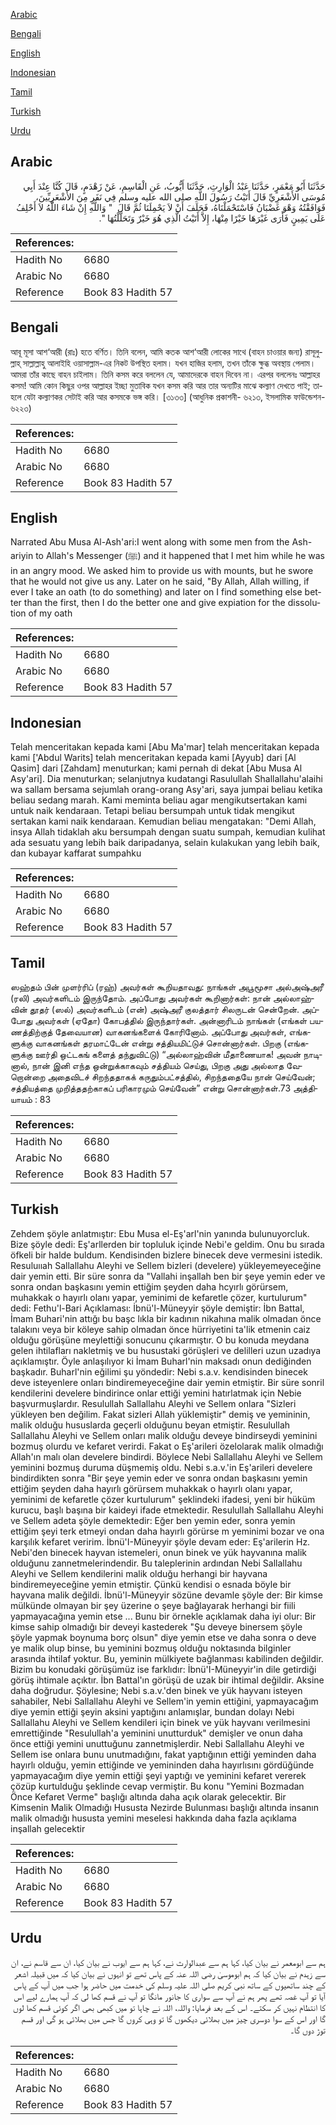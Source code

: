 [Arabic](#arabic)

[Bengali](#bengali)

[English](#english)

[Indonesian](#indonesian)

[Tamil](#tamil)

[Turkish](#turkish)

[Urdu](#urdu)

## Arabic


<div dir="rtl" lang="ar" style={{fontSize:'larger',backgroundColor:'#f8f9fa',padding:20}}>
حَدَّثَنَا أَبُو مَعْمَرٍ، حَدَّثَنَا عَبْدُ الْوَارِثِ، حَدَّثَنَا أَيُّوبُ، عَنِ الْقَاسِمِ، عَنْ زَهْدَمٍ، قَالَ كُنَّا عِنْدَ أَبِي مُوسَى الأَشْعَرِيِّ قَالَ أَتَيْتُ رَسُولَ اللَّهِ صلى الله عليه وسلم فِي نَفَرٍ مِنَ الأَشْعَرِيِّينَ، فَوَافَقْتُهُ وَهْوَ غَضْبَانُ فَاسْتَحْمَلْنَاهُ، فَحَلَفَ أَنْ لاَ يَحْمِلَنَا ثُمَّ قَالَ ‏ "‏ وَاللَّهِ إِنْ شَاءَ اللَّهُ لاَ أَحْلِفُ عَلَى يَمِينٍ فَأَرَى غَيْرَهَا خَيْرًا مِنْهَا، إِلاَّ أَتَيْتُ الَّذِي هُوَ خَيْرٌ وَتَحَلَّلْتُهَا ‏"‏‏.‏
</div>
<div style={{backgroundColor:'#f8f9fa',padding:20, marginBottom: 10}}><table> <thead> <tr> <th>References:</th> <th></th> </tr> </thead> <tbody><tr><td>Hadith No</td><td>6680</td></tr><tr><td>Arabic No</td><td>6680</td></tr><tr><td>Reference</td><td>Book 83 Hadith 57</td></tr></tbody></table></div>

## Bengali


<div dir="ltr" lang="bn" style={{fontSize:'larger',backgroundColor:'#f8f9fa',padding:20}}>
আবূ মূসা আশ‘আরী (রাঃ) হতে বর্ণিত। তিনি বলেন, আমি কতক আশ‘আরী লোকের সাথে (বাহন চাওয়ার জন্য) রাসূলুল্লাহ্ সাল্লাল্লাহু আলাইহি ওয়াসাল্লাম-এর নিকট উপস্থিত হলাম। যখন হাজির হলাম, তখন তাঁকে ক্ষুব্ধ অবস্থায় পেলাম। আমরা তাঁর কাছে বাহন চাইলাম। তিনি কসম করে বললেন যে, আমাদেরকে বাহন দিবেন না। এরপর বললেনঃ আল্লাহর কসম! আমি কোন কিছুর ওপর আল্লাহর ইচ্ছা মুতাবিক যখন কসম করি আর তার অন্যটির মাঝে কল্যাণ দেখতে পাই; তাহলে যেটা কল্যাণকর সেটাই করি আর কসমকে ভঙ্গ করি। [৩১৩৩] (আধুনিক প্রকাশনী- ৬২১৩, ইসলামিক ফাউন্ডেশন- ৬২২৩)
</div>
<div style={{backgroundColor:'#f8f9fa',padding:20, marginBottom: 10}}><table> <thead> <tr> <th>References:</th> <th></th> </tr> </thead> <tbody><tr><td>Hadith No</td><td>6680</td></tr><tr><td>Arabic No</td><td>6680</td></tr><tr><td>Reference</td><td>Book 83 Hadith 57</td></tr></tbody></table></div>

## English


<div dir="ltr" lang="en" style={{fontSize:'larger',backgroundColor:'#f8f9fa',padding:20}}>
Narrated Abu Musa Al-Ash'ari:I went along with some men from the Ash-ariyin to Allah's Messenger (ﷺ) and it happened that I met him while he was in an angry mood. We asked him to provide us with mounts, but he swore that he would not give us any. Later on he said, "By Allah, Allah willing, if ever I take an oath (to do something) and later on I find something else better than the first, then I do the better one and give expiation for the dissolution of my oath
</div>
<div style={{backgroundColor:'#f8f9fa',padding:20, marginBottom: 10}}><table> <thead> <tr> <th>References:</th> <th></th> </tr> </thead> <tbody><tr><td>Hadith No</td><td>6680</td></tr><tr><td>Arabic No</td><td>6680</td></tr><tr><td>Reference</td><td>Book 83 Hadith 57</td></tr></tbody></table></div>

## Indonesian


<div dir="ltr" lang="id" style={{fontSize:'larger',backgroundColor:'#f8f9fa',padding:20}}>
Telah menceritakan kepada kami [Abu Ma'mar] telah menceritakan kepada kami ['Abdul Warits] telah menceritakan kepada kami [Ayyub] dari [Al Qasim] dari [Zahdam] menuturkan; kami pernah di dekat [Abu Musa Al Asy'ari]. Dia menuturkan; selanjutnya kudatangi Rasulullah Shallallahu'alaihi wa sallam bersama sejumlah orang-orang Asy'ari, saya jumpai beliau ketika beliau sedang marah. Kami meminta beliau agar mengikutsertakan kami untuk naik kendaraan. Tetapi beliau bersumpah untuk tidak mengikut sertakan kami naik kendaraan. Kemudian beliau mengatakan: "Demi Allah, insya Allah tidaklah aku bersumpah dengan suatu sumpah, kemudian kulihat ada sesuatu yang lebih baik daripadanya, selain kulakukan yang lebih baik, dan kubayar kaffarat sumpahku
</div>
<div style={{backgroundColor:'#f8f9fa',padding:20, marginBottom: 10}}><table> <thead> <tr> <th>References:</th> <th></th> </tr> </thead> <tbody><tr><td>Hadith No</td><td>6680</td></tr><tr><td>Arabic No</td><td>6680</td></tr><tr><td>Reference</td><td>Book 83 Hadith 57</td></tr></tbody></table></div>

## Tamil


<div dir="ltr" lang="ta" style={{fontSize:'larger',backgroundColor:'#f8f9fa',padding:20}}>
ஸஹ்தம் பின் முளர்ரிப் (ரஹ்) அவர்கள் கூறியதாவது: நாங்கள் அபூமூசா அல்அஷ்அரீ (ரலி) அவர்களிடம் இருந்தோம். அப்போது அவர்கள் கூறினார்கள்: நான் அல்லாஹ்வின் தூதர் (ஸல்) அவர்களிடம் (என்) அஷ்அரீ குலத்தார் சிலருடன் சென்றேன். அப்போது அவர்கள் (ஏதோ) கோபத்தில் இருந்தார்கள். அன்னாரிடம் நாங்கள் (எங்கள் பயணத்திற்குத் தேவையான) வாகனங்களைக் கோரினோம். அப்போது அவர்கள், எங்களுக்கு வாகனங்கள் தரமாட்டேன் என்று சத்தியமிட்டுச் சொன்னார்கள். பிறகு (எங்களுக்கு ஊர்தி ஒட்டகங் களைத் தந்துவிட்டு) “அல்லாஹ்வின் மீதாணையாக! அவன் நாடினால், நான் இனி எந்த ஒன்றுக்காகவும் சத்தியம் செய்து, பிறகு அது அல்லாத வேறொன்றை அதைவிடச் சிறந்ததாகக் கருதும்பட்சத்தில், சிறந்ததையே நான் செய்வேன்; சத்தியத்தை முறித்ததற்காகப் பரிகாரமும் செய்வேன்” என்று சொன்னார்கள்.73 அத்தியாயம் : 83
</div>
<div style={{backgroundColor:'#f8f9fa',padding:20, marginBottom: 10}}><table> <thead> <tr> <th>References:</th> <th></th> </tr> </thead> <tbody><tr><td>Hadith No</td><td>6680</td></tr><tr><td>Arabic No</td><td>6680</td></tr><tr><td>Reference</td><td>Book 83 Hadith 57</td></tr></tbody></table></div>

## Turkish


<div dir="ltr" lang="tr" style={{fontSize:'larger',backgroundColor:'#f8f9fa',padding:20}}>
Zehdem şöyle anlatmıştır: Ebu Musa el-Eş'arl'nin yanında bulunuyorcluk. Bize şöyle dedi: Eş'arllerden bir topluluk içinde Nebi'e geldim. Onu bu sırada öfkeli bir halde buldum. Kendisinden bizlere binecek deve vermesini istedik. Resuluııah Sallallahu Aleyhi ve Sellem bizleri (develere) yükleyemeyeceğine dair yemin etti. Bir süre sonra da "Vallahi inşallah ben bir şeye yemin eder ve sonra ondan başkasını yemin ettiğim şeyden daha hcyırlı görürsem, muhakkak o hayırlı olanı yapar, yeminimi de kefaretle çözer, kurtulurum" dedi: Fethu'l-Bari Açıklaması: İbnü'l-Müneyyir şöyle demiştir: İbn Battal, İmam Buhari'nin attığı bu başc lıkla bir kadının nikahına malik olmadan önce talakını veya bir köleye sahip olmadan önce hürriyetini ta'lik etmenin caiz olduğu görüşüne meylettiği sonucunu çıkarmıştır. O bu konuda meydana gelen ihtilafları nakletmiş ve bu husustaki görüşleri ve delilleri uzun uzadıya açıklamıştır. Öyle anlaşılıyor ki İmam Buharl'nin maksadı onun dediğinden başkadır. Buharl'nin eğilimi şu yöndedir: Nebi s.a.v. kendisinden binecek deve isteyenlere onları bindiremeyeceğine dair yemin etmiştir. Bir süre sonril kendilerini develere bindirince onlar ettiği yemini hatırlatmak için Nebie başvurmuşlardır. Resulullah Sallallahu Aleyhi ve Sellem onlara "Sizleri yükleyen ben değilim. Fakat sizleri Allah yüklemiştir" demiş ve yemininin, malik olduğu hususlarda geçerli olduğunu beyan etmiştir. Resulullah Sallallahu Aleyhi ve Sellem onları malik olduğu deveye bindirseydi yeminini bozmuş olurdu ve kefaret verirdi. Fakat o Eş'arileri özelolarak malik olmadığı Allah'ın malı olan develere bindirdi. Böylece Nebi Sallallahu Aleyhi ve Sellem yeminini bozmuş duruma düşmemiş oldu. Nebi s.a.v.'in Eş'arileri develere bindirdikten sonra "Bir şeye yemin eder ve sonra ondan başkasını yemin ettiğim şeyden daha hayırlı görürsem muhakkak o hayırlı olanı yapar, yeminimi de kefaretle çözer kurtulurum" şeklindeki ifadesi, yeni bir hüküm kurucu, başlı başına bir kaideyi ifade etmektedir. Resulullah Sallallahu Aleyhi ve Sellem adeta şöyle demektedir: Eğer ben yemin eder, sonra yemin ettiğim şeyi terk etmeyi ondan daha hayırlı görürse m yeminimi bozar ve ona karşılık kefaret veririm. İbnü'I-Müneyyir şöyle devam eder: Eş'arilerin Hz. Nebi'den binecek hayvan istemeleri, onun binek ve yük hayvanına malik olduğunu zannetmelerindendir. Bu taleplerinin ardından Nebi Sallallahu Aleyhi ve Sellem kendilerini malik olduğu herhangi bir hayvana bindiremeyeceğine yemin etmiştir. Çünkü kendisi o esnada böyle bir hayvana malik değildi. İbnü'l-Müneyyir sözüne devamle şöyle der: Bir kimse mülkünde olmayan bir şey üzerine o şeye bağlayarak herhangi bir fiili yapmayacağına yemin etse ... Bunu bir örnekle açıklamak daha iyi olur: Bir kimse sahip olmadığı bir deveyi kastederek "Şu deveye binersem şöyle şöyle yapmak boynuma borç olsun" diye yemin etse ve daha sonra o deve ye malik olup binse, bu yeminini bozmuş olduğu noktasında bilginler arasında ihtilaf yoktur. Bu, yeminin mülkiyete bağlanması kabilinden değildir. Bizim bu konudaki görüşümüz ise farklıdır: İbnü'I-Müneyyir'in dile getirdiği görüş ihtimale açıktır. İbn Battal'ın görüşü de uzak bir ihtimal değildir. Aksine daha doğrudur. Şöylesine; Nebi s.a.v.'den binek ve yük hayvanı isteyen sahabiler, Nebi Sallallahu Aleyhi ve Sellem'in yemin ettiğini, yapmayacağım diye yemin ettiği şeyin aksini yaptığını anlamışlar, bundan dolayı Nebi Sallallahu Aleyhi ve Sellem kendileri için binek ve yük hayvanı verilmesini emrettiğinde "Resulullah'a yeminini unutturduk" demişler ve onun daha önce ettiği yemini unuttuğunu zannetmişlerdir. Nebi Sallallahu Aleyhi ve Sellem ise onlara bunu unutmadığını, fakat yaptığının ettiği yeminden daha hayırlı olduğu, yemin ettiğinde ve yemininden daha hayırlısını gördüğünde yapmayacağım diye yemin ettiği şeyi yaptığı ve yeminini kefaret vererek çözüp kurtulduğu şeklinde cevap vermiştir. Bu konu "Yemini Bozmadan Önce Kefaret Verme" başlığı altında daha açık olarak gelecektir. Bir Kimsenin Malik Olmadığı Hususta Nezirde Bulunması başlığı altında insanın malik olmadığı hususta yemini meselesi hakkında daha fazla açıklama inşallah gelecektir
</div>
<div style={{backgroundColor:'#f8f9fa',padding:20, marginBottom: 10}}><table> <thead> <tr> <th>References:</th> <th></th> </tr> </thead> <tbody><tr><td>Hadith No</td><td>6680</td></tr><tr><td>Arabic No</td><td>6680</td></tr><tr><td>Reference</td><td>Book 83 Hadith 57</td></tr></tbody></table></div>

## Urdu


<div dir="rtl" lang="ur" style={{fontSize:'larger',backgroundColor:'#f8f9fa',padding:20}}>
ہم سے ابومعمر نے بیان کیا، کہا ہم سے عبدالوارث نے، کہا ہم سے ایوب نے بیان کیا، ان سے قاسم نے، ان سے زہدم نے بیان کیا کہ ہم ابوموسیٰ رضی اللہ عنہ کے پاس تھے تو انہوں نے بیان کیا کہ میں قبیلہ اشعر کے چند ساتھیوں کے ساتھ نبی کریم صلی اللہ علیہ وسلم کی خدمت میں حاضر ہوا جب میں آپ کے پاس آیا تو آپ غصہ تھے پھر ہم نے آپ سے سواری کا جانور مانگا تو آپ نے قسم کھا لی کہ آپ ہمارے لیے اس کا انتظام نہیں کر سکتے۔ اس کے بعد فرمایا: واللہ، اللہ نے چاہا تو میں کبھی بھی اگر کوئی قسم کھا لوں گا اور اس کے سوا دوسری چیز میں بھلائی دیکھوں گا تو وہی کروں گا جس میں بھلائی ہو گی اور قسم توڑ دوں گا۔
</div>
<div style={{backgroundColor:'#f8f9fa',padding:20, marginBottom: 10}}><table> <thead> <tr> <th>References:</th> <th></th> </tr> </thead> <tbody><tr><td>Hadith No</td><td>6680</td></tr><tr><td>Arabic No</td><td>6680</td></tr><tr><td>Reference</td><td>Book 83 Hadith 57</td></tr></tbody></table></div>